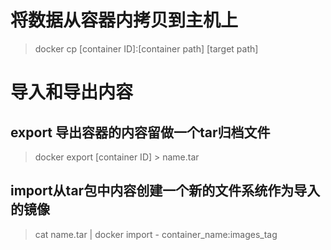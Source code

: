
# 将数据从容器内拷贝到主机上
> docker cp [container ID]:[container path] [target path]

# 导入和导出内容
## export 导出容器的内容留做一个tar归档文件
> docker export [container ID] > name.tar
## import从tar包中内容创建一个新的文件系统作为导入的镜像
> cat name.tar | docker import - container_name:images_tag



